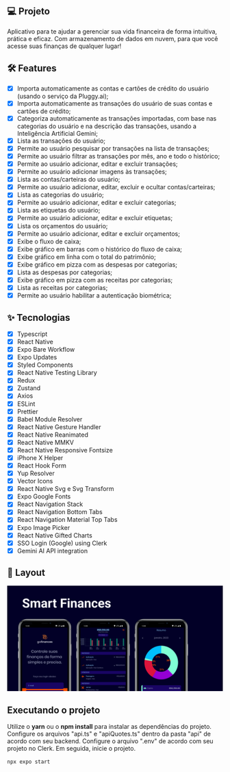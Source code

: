 ## 💻 Projeto

Aplicativo para te ajudar a gerenciar sua vida financeira de forma intuitiva, prática e eficaz. Com armazenamento de dados em nuvem, para que você acesse suas finanças de qualquer lugar!

## :hammer_and_wrench: Features

- [x] Importa automaticamente as contas e cartões de crédito do usuário (usando o serviço da Pluggy.ai);
- [x] Importa automaticamente as transações do usuário de suas contas e cartões de crédito;
- [x] Categoriza automaticamente as transações importadas, com base nas categorias do usuário e na descrição das transações, usando a Inteligência Artificial Gemini;
- [x] Lista as transações do usuário;
- [x] Permite ao usuário pesquisar por transações na lista de transações;
- [x] Permite ao usuário filtrar as transações por mês, ano e todo o histórico;
- [x] Permite ao usuário adicionar, editar e excluir transações;
- [x] Permite ao usuário adicionar imagens às transações;
- [x] Lista as contas/carteiras do usuário;
- [x] Permite ao usuário adicionar, editar, excluir e ocultar contas/carteiras;
- [x] Lista as categorias do usuário;
- [x] Permite ao usuário adicionar, editar e excluir categorias;
- [x] Lista as etiquetas do usuário;
- [x] Permite ao usuário adicionar, editar e excluir etiquetas;
- [x] Lista os orçamentos do usuário;
- [x] Permite ao usuário adicionar, editar e excluir orçamentos;
- [x] Exibe o fluxo de caixa;
- [x] Exibe gráfico em barras com o histórico do fluxo de caixa;
- [x] Exibe gráfico em linha com o total do patrimônio;
- [x] Exibe gráfico em pizza com as despesas por categorias;
- [x] Lista as despesas por categorias;
- [x] Exibe gráfico em pizza com as receitas por categorias;
- [x] Lista as receitas por categorias;
- [x] Permite ao usuário habilitar a autenticação biométrica;

## ✨ Tecnologias

- [x] Typescript
- [x] React Native
- [x] Expo Bare Workflow
- [x] Expo Updates
- [x] Styled Components
- [x] React Native Testing Library
- [x] Redux
- [x] Zustand
- [x] Axios
- [x] ESLint
- [x] Prettier
- [x] Babel Module Resolver
- [x] React Native Gesture Handler
- [x] React Native Reanimated
- [x] React Native MMKV
- [x] React Native Responsive Fontsize
- [x] iPhone X Helper
- [x] React Hook Form
- [x] Yup Resolver
- [x] Vector Icons
- [x] React Native Svg e Svg Transform
- [x] Expo Google Fonts
- [x] React Navigation Stack
- [x] React Navigation Bottom Tabs
- [x] React Navigation Material Top Tabs
- [x] Expo Image Picker
- [x] React Native Gifted Charts
- [x] SSO Login (Google) using Clerk
- [x] Gemini AI API integration

## 🔖 Layout

![alt text](https://github.com/va-p/SmartFinances/blob/main/screenShots/Graph.png?raw=true)

## Executando o projeto

Utilize o **yarn** ou o **npm install** para instalar as dependências do projeto.
Configure os arquivos "api.ts" e "apiQuotes.ts" dentro da pasta "api" de acordo com seu backend.
Configure o arquivo ".env" de acordo com seu projeto no Clerk.
Em seguida, inicie o projeto.

```cl
npx expo start
```
